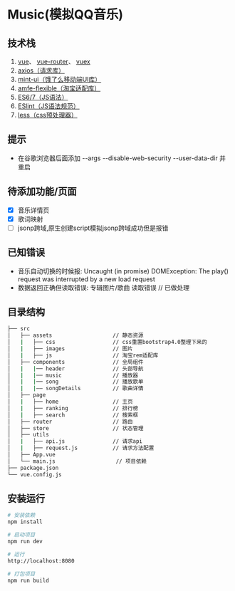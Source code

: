 #  Music(模拟QQ音乐)

## 技术栈
1. [vue](https://cn.vuejs.org/v2/guide/)、 [vue-router](https://router.vuejs.org/zh-cn/essentials/getting-started.html)、 [vuex](https://vuex.vuejs.org/zh-cn/getting-started.html)
2. [axios（请求库）](https://github.com/axios/axios)
3. [mint-ui（饿了么移动端UI库）](http://mint-ui.github.io/docs/#/zh-cn2)
4. [amfe-flexible（淘宝适配库）](https://github.com/amfe/lib-flexible)
7. [ES6/7（JS语法）](https://github.com/lukehoban/es6features)
8. [ESlint（JS语法规范）](https://github.com/standard/standard/blob/master/docs/RULES-zhcn.md)  
8. [less（css预处理器）](https://github.com/less/less-docs)

## 提示

- 在谷歌浏览器后面添加 --args --disable-web-security --user-data-dir 并重启


##  待添加功能/页面

- [x] 音乐详情页
- [x] 歌词映射
- [ ] jsonp跨域,原生创建script模拟jsonp跨域成功但是报错

##  已知错误

- 音乐自动切换的时候报: Uncaught (in promise) DOMException: The play() request was interrupted by a new load request
- 数据返回正确但读取错误: 专辑图片/歌曲 读取错误  // 已做处理

## 目录结构

``` bash
├── src                          
│   ├── assets                   // 静态资源
│   |   ├── css                  // css重置bootstrap4.0整理下来的
│   |   ├── images               // 图片
│   |   ├── js                   // 淘宝rem适配库
│   ├── components               // 全局组件
│   |   |── header               // 头部导航
│   |   |── music                // 播放器
│   |   |── song                 // 播放歌单  
│   |   |—— songDetails          // 歌曲详情
│   ├── page                   
│   |   ├── home                 // 主页
│   |   ├── ranking              // 排行榜
│   |   ├── search               // 搜索框
│   ├── router                   // 路由
│   ├── store                    // 状态管理
│   ├── utils                   
│   |   ├── api.js               // 请求api
│   |   ├── request.js           // 请求方法配置
│   ├── App.vue
│   └── main.js                   // 项目依赖
├── package.json                 
└── vue.config.js               
```

## 安装运行

``` bash
# 安装依赖
npm install

# 启动项目
npm run dev

# 运行
http://localhost:8080

# 打包项目
npm run build
```
